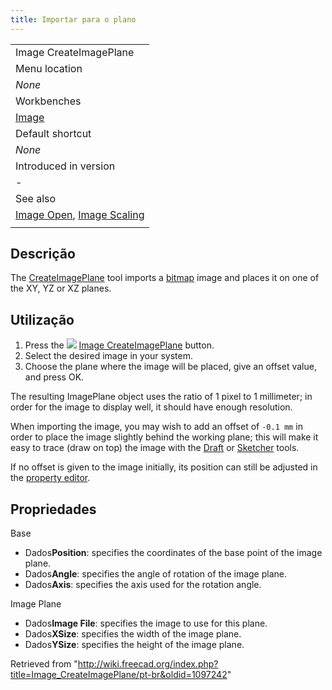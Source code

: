 ```yaml
---
title: Importar para o plano
---
```

|  |
| --- |
| Image CreateImagePlane |
| Menu location |
| *None* |
| Workbenches |
| [Image](/Image_Workbench "Image Workbench") |
| Default shortcut |
| *None* |
| Introduced in version |
| - |
| See also |
| [Image Open](/Image_Open "Image Open"), [Image Scaling](/Image_Scaling "Image Scaling") |
|  |

## Descrição

The [CreateImagePlane](/Image_CreateImagePlane "Image CreateImagePlane") tool imports a [bitmap](/Bitmap "Bitmap") image and places it on one of the XY, YZ or XZ planes.

## Utilização

1. Press the ![](/images/Image_CreateImagePlane.svg) [Image CreateImagePlane](/Image_CreateImagePlane "Image CreateImagePlane") button.
2. Select the desired image in your system.
3. Choose the plane where the image will be placed, give an offset value, and press OK.

The resulting ImagePlane object uses the ratio of 1 pixel to 1 millimeter; in order for the image to display well, it should have enough resolution.

When importing the image, you may wish to add an offset of `-0.1 mm` in order to place the image slightly behind the working plane; this will make it easy to trace (draw on top) the image with the [Draft](/Draft_Workbench "Draft Workbench") or [Sketcher](/Sketcher_Workbench "Sketcher Workbench") tools.

If no offset is given to the image initially, its position can still be adjusted in the [property editor](/Property_editor "Property editor").

## Propriedades

Base

* Dados**Position**: specifies the coordinates of the base point of the image plane.
* Dados**Angle**: specifies the angle of rotation of the image plane.
* Dados**Axis**: specifies the axis used for the rotation angle.

Image Plane

* Dados**Image File**: specifies the image to use for this plane.
* Dados**XSize**: specifies the width of the image plane.
* Dados**YSize**: specifies the height of the image plane.

Retrieved from "<http://wiki.freecad.org/index.php?title=Image_CreateImagePlane/pt-br&oldid=1097242>"